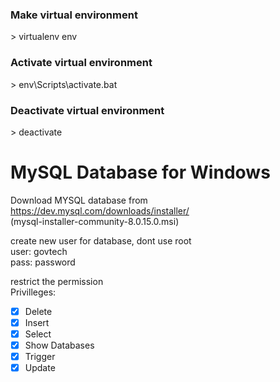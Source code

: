 ### Make virtual environment
\> virtualenv env

### Activate virtual environment
\> env\Scripts\activate.bat

### Deactivate virtual environment
\> deactivate

# MySQL Database for Windows

Download MYSQL database from https://dev.mysql.com/downloads/installer/ <br>
(mysql-installer-community-8.0.15.0.msi)

create new user for database, dont use root <br>
user: govtech <br>
pass: password <br>

restrict the permission <br>
Privilleges: <br>
- [x] Delete
- [x] Insert
- [x] Select
- [x] Show Databases
- [x] Trigger
- [x] Update 